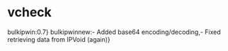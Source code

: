 # vcheck

bulkipwin:0.7}
bulkipwinnew:- Added base64 encoding/decoding,- Fixed retrieving data from IPVoid (again)}
